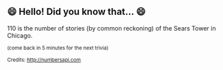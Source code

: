 ## :smile: Hello! Did you know that... :smile:
110 is the number of stories (by common reckoning) of the Sears Tower in Chicago.

<sup>(come back in 5 minutes for the next trivia)</sup>


<sup>Credits: http://numbersapi.com</sup>
